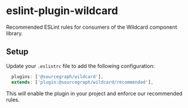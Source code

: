 # eslint-plugin-wildcard

Recommended ESLint rules for consumers of the Wildcard component library.

## Setup

Update your `.eslintrc` file to add the following configuration:

```js
  plugins: ['@sourcegraph/wildcard'],
  extends: ['plugin:@sourcegraph/wildcard/recommended'],
```

This will enable the plugin in your project and enforce our recommended rules.

